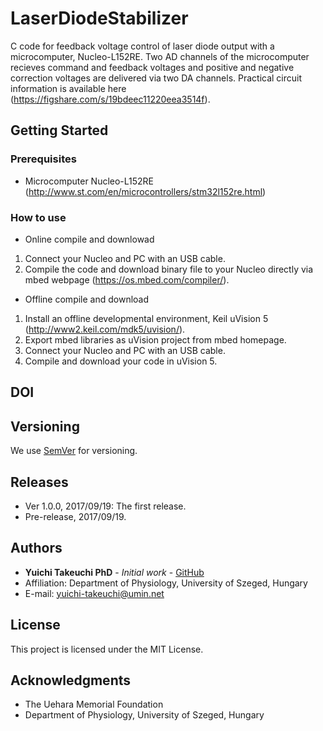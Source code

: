 # LaserDiodeStabilizer
C code for feedback voltage control of laser diode output with a microcomputer, Nucleo-L152RE. Two AD channels of the microcomputer recieves command and feedback voltages and positive and negative correction voltages are delivered via two DA channels. Practical circuit information is available here (https://figshare.com/s/19bdeec11220eea3514f).

## Getting Started

### Prerequisites
* Microcomputer Nucleo-L152RE (http://www.st.com/en/microcontrollers/stm32l152re.html)

### How to use
* Online compile and downlowad
1. Connect your Nucleo and PC with an USB cable.
2. Compile the code and download binary file to your Nucleo directly via mbed webpage (https://os.mbed.com/compiler/).

* Offline compile and download
1. Install an offline developmental environment, Keil uVision 5 (http://www2.keil.com/mdk5/uvision/).
2. Export mbed libraries as uVision project from mbed homepage.
4. Connect your Nucleo and PC with an USB cable.
3. Compile and download your code in uVision 5.

## DOI

## Versioning
We use [SemVer](http://semver.org/) for versioning.

## Releases
* Ver 1.0.0, 2017/09/19: The first release.
* Pre-release, 2017/09/19.

## Authors
* **Yuichi Takeuchi PhD** - *Initial work* - [GitHub](https://github.com/yuichi-takeuchi)
* Affiliation: Department of Physiology, University of Szeged, Hungary
* E-mail: yuichi-takeuchi@umin.net

## License
This project is licensed under the MIT License.

## Acknowledgments
* The Uehara Memorial Foundation
* Department of Physiology, University of Szeged, Hungary


